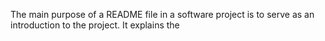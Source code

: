 The main purpose of a README file in a software project is to serve as an introduction to the project. It explains the
